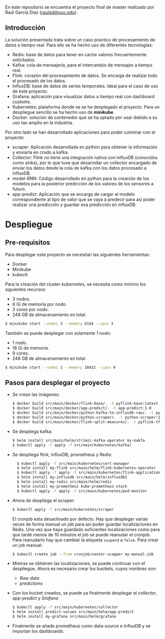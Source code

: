 En este repositorio se encuentra el proyecto final de master realizado por Raúl García Díaz ([raulgd@uoc.edu](mailto:raulgd@uoc.edu)).

## Introducción

La solución presentada trata sobre un caso practico de procesamiento de datos a tiempo real. Para ello se ha hecho uso de diferentes tecnologías:

- Redis: base de datos para tener en cache valores frecuentemente solicitados.
- Kafka: cola de mensajería, para el intercambio de mensajes a tiempo real.
- Flink: corazón del procesamiento de datos. Se encarga de realizar todo el procesado de los datos.
- InfluxDB: base de datos de series temporales. Ideal para el caso de uso de este proyecto.
- Grafana: aplicación para visualizar datos a tiempo real con dashboard customs.
- Kubernetes: plataforma donde se se ha desplegado el proyecto. Para un despliegue sencillo se ha hecho uso de **minikube**.
- Docker: solución de contenedor que se ha optado por usar debido a su uso tan amplio en la industria.

Por otro lado se han desarrollado aplicaciones para poder culminar con el proyecto:

- scraper: Aplicación desarrollada en python para obtener la información y enviarla en crudo a kafka.
- Collector: Flink no tiene una integración nativa con influxDB (conocidos como sinks), por lo que tuve que desarrollar un collector encargado de enviar los datos desde la cola de kafka con los datos procesado a influxDB.
- model-RNN: Código desarrollado en python para la creación de los modelos para la posterior predicción de los valores  de los sensores a futuro.
- app-predict: Aplicación que se encarga de cargar el modelo correspondiente al tipo de valor que se vaya a predecir para asi poder realizar una predicción y guardar esa predicción en influxDB.

# Despliegue

## Pre-requisitos

Para desplegar este proyecto se necesitan las siguientes herramientas:

- Docker
- Minikube
- kubectl

Para la creación del cluster *kubernetes*, se necesita como mínimo los siguientes recursos:

- 3 nodos.
- 6 Gi de memoria por nodo.
- 3 cores por nodo.
- 248 GB de almacenamiento en total.

```bash
$ minikube start --nodes 3 --memory 6144 --cpus 3
```

También se puede desplegar con solamente 1 nodo:

- 1 nodo.
- 18 Gi de memoria.
- 9 cores.
- 248 GB de almacenamiento en total.

```bash
$ minikube start --nodes 1 --memory 18432 --cpus 9
```

## Pasos para desplegar el proyecto

- Se crean las imágenes:
    ```bash
    $ docker build src/main/docker/flink-base/. -t pyflink-base:latest
    $ docker build src/main/docker/app-predict/. -t app-predict:1.0
    $ docker build src/main/docker/python-kafka-to-influxdb-raw/. -t python-kafka-to-influxdb-raw:1.0
    $ docker build src/main/docker/python-scraper/. -t python-scraper:1.0
    $ docker build src/main/docker/flink-split-measures/. -t pyflink-tfm-split-measures:1.0
   ```
- Se despliega kafka:
    ```bash
    $ helm install src/main/helm/strimzi-kafka-operator my-kakfa
    $ kubectl apply -f apply -f src/main/kubernetes/kafka/
    ```
- Se despliega flink, influxDB, prometheus y Redis:

  ```bash
    $ kubectl apply -f src/main/kubernetes/cert-manager
    $ helm install my-flink src/main/helm/flink-kubernetes-operator
    $ kubectl apply -f apply -f src/main/kubernetes/flink-application/
    $ helm install my-influxdb src/main/helm/influxdb2
    $ helm install my-redis src/main/helm/redis
    $ helm install my-prometheus kube-prometheus-stack
    $ kubectl apply -f apply -f src/main/kubernetes/pod-monitor
  ```

- Ahora de despliega el scraper:

  ```bash
  $ kubectl apply -f src/main/kubernetes/scraper
  ```
  El cronjob esta desactivado por defecto. Hay que desplegar varias veces de forma manual un job para asi poder guardar localizaciones en Redis. Una vez que haya guardado suficientes localizaciones como para que tarde menos de 10 minutos el job se puede reanudar el cronjob. Para reanudarlo hay que cambiar la etiqueta `suspend` a `false`. Para crear un job manual:
  ```bash
  $ kubectl create job --from cronjob/sensor-scapper my-manual-job
  ```

- Mietras se obtienen las localizaciones, se puede continuar con el despliegue. Ahora es necesario crear los buckets, cuyos nombres son:
  - *Raw data*
  - *predictions*

- Con los bucket creados, se puede ya finalmente desplegar el *collector*, *app-predict* y *Grafana*

  ```bash
  $ kubectl apply -f src/main/kubernetes/collector
  $ helm install predict-values src/main/helm/app-predict
  $ helm install my-grafana src/main/helm/grafana 
  ```

- Finalmente se añade prometheus como data-source e InfluxDB y se importan los dashboards.
